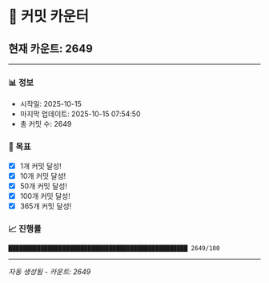 # 🔢 커밋 카운터

## 현재 카운트: 2649

---

### 📊 정보
- 시작일: 2025-10-15
- 마지막 업데이트: 2025-10-15 07:54:50
- 총 커밋 수: 2649

### 🎯 목표
- [x] 1개 커밋 달성!
- [x] 10개 커밋 달성!
- [x] 50개 커밋 달성!
- [x] 100개 커밋 달성!
- [x] 365개 커밋 달성!

### 📈 진행률
```
██████████████████████████████████████████████████ 2649/100
```

---
*자동 생성됨 - 카운트: 2649*
